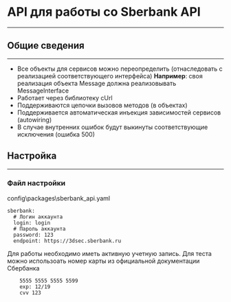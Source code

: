 # API для работы со Sberbank API
---

## Общие сведения
---

+ Все объекты для сервисов можно переопределить (отнаследовать с реализацией соответствующего интерфейса)
    **Например**: своя реализация объекта Message должна реализовывать MessageInterface
+ Работает через библиотеку cUrl
+ Поддерживаются цепочки вызовов методов (в объектах)
+ Поддерживается автоматическая инъекция зависимостей сервисов (autowiring)
+ В случае внутренних ошибок будут выкинуты соответствующие исключения (ошибка 500)

## Настройка
---

### Файл настройки

config\packages\sberbank_api.yaml
```
sberbank:
  # Логин аккаунта
  login: login
  # Пароль аккаунта
  password: 123
  endpoint: https://3dsec.sberbank.ru
```

Для работы необходимо иметь активную учетную запись.
Для теста можно использоать номер карты из официальной документации Сбербанка

```$xslt
    5555 5555 5555 5599
    exp: 12/19 
    cvv 123
```